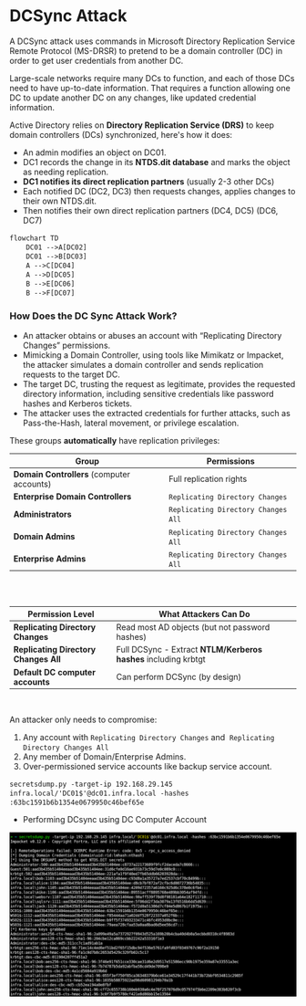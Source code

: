  

# **DCSync Attack**

A DCSync attack uses commands in Microsoft Directory Replication Service Remote Protocol (MS-DRSR) to pretend to be a domain controller (DC) in order to get user credentials from another DC.

Large-scale networks require many DCs to function, and each of those DCs need to have up-to-date information. That requires a function allowing one DC to update another DC on any changes, like updated credential information.

Active Directory relies on **Directory Replication Service (DRS)** to keep domain controllers (DCs) synchronized, here's how it does:

- An admin modifies an object on DC01.
- DC1 records the change in its **NTDS.dit database** and marks the object as needing replication.
- **DC1 notifies its direct replication partners** (usually 2-3 other DCs)
- Each notified DC (DC2, DC3) then requests changes, applies changes to their own NTDS.dit.
- Then notifies their own direct replication partners (DC4, DC5) (DC6, DC7)


```mermaid
flowchart TD
	DC01 -->A[DC02]
	DC01 -->B[DC03]
	A -->C[DC04]
	A -->D[DC05]
	B -->E[DC06]
	B -->F[DC07]
```


### **How Does the DC Sync Attack Work?**

- An attacker obtains or abuses an account with “Replicating Directory Changes” permissions. 
- Mimicking a Domain Controller, using tools like Mimikatz or Impacket, the attacker simulates a domain controller and sends replication requests to the target DC.
- The target DC, trusting the request as legitimate, provides the requested directory information, including sensitive credentials like password hashes and Kerberos tickets.
- The attacker uses the extracted credentials for further attacks, such as Pass-the-Hash, lateral movement, or privilege escalation.


These groups **automatically** have replication privileges:

| Group                                      | Permissions                         |
| ------------------------------------------ | ----------------------------------- |
| **Domain Controllers** (computer accounts) | Full replication rights             |
| **Enterprise Domain Controllers**          | `Replicating Directory Changes`     |
| **Administrators**                         | `Replicating Directory Changes All` |
| **Domain Admins**                          | `Replicating Directory Changes All` |
| **Enterprise Admins**                      | `Replicating Directory Changes All` |

<br>
<br>

| Permission Level                      | What Attackers Can Do                                           |
| ------------------------------------- | --------------------------------------------------------------- |
| **Replicating Directory Changes**     | Read most AD objects (but not password hashes)                  |
| **Replicating Directory Changes All** | Full DCSync - Extract **NTLM/Kerberos hashes** including krbtgt |
| **Default DC computer accounts**      | Can perform DCSync (by design)                                  |

<br>

An attacker only needs to compromise:
1. Any account with `Replicating Directory Changes` and  `Replicating Directory Changes All`
2. Any member of Domain/Enterprise Admins.
3. Over-permissioned service accounts like backup service account.


```
secretsdump.py -target-ip 192.168.29.145 infra.local/'DC01$'@dc01.infra.local -hashes :63bc1591b6b1354e0679950c46bef65e
```

- Performing DCsync using DC Computer Account

![image info](./assets/Pasted%20image%2020250721114322.png)
